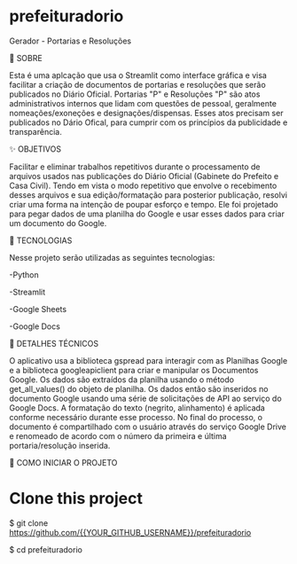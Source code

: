 # prefeituradorio

Gerador - Portarias e Resoluções

🎯 SOBRE

Esta é uma aplcação que usa o Streamlit como interface gráfica e visa facilitar a criação de documentos de portarias e resoluções que serão publicados no Diário Oficial.
Portarias "P" e Resoluções "P" são atos administrativos internos que lidam com questões de pessoal, geralmente nomeações/exoneções e designações/dispensas. Esses atos precisam ser publicados no Dário Ofical, para cumprir com os princípios da publicidade e transparência. 

✨ OBJETIVOS

Facilitar e eliminar trabalhos repetitivos durante o processamento de arquivos usados nas publicações do Diário Oficial (Gabinete do Prefeito e Casa Civil). Tendo em vista o modo repetitivo que envolve o recebimento desses arquivos e sua edição/formatação para posterior publicação, resolvi criar uma forma na intenção de poupar esforço e tempo. Ele foi projetado para pegar dados de uma planilha do Google e usar esses dados para criar um documento do Google. 

🚀 TECNOLOGIAS

Nesse projeto serão utilizadas as seguintes tecnologias:

-Python

-Streamlit

-Google Sheets

-Google Docs

🚀 DETALHES TÉCNICOS

O aplicativo usa a biblioteca gspread para interagir com as Planilhas Google e a biblioteca googleapiclient para criar e manipular os Documentos Google. Os dados são extraídos da planilha usando o método get_all_values() do objeto de planilha. Os dados então são inseridos no documento Google usando uma série de solicitações de API ao serviço do Google Docs. A formatação do texto (negrito, alinhamento) é aplicada conforme necessário durante esse processo. No final do processo, o documento é compartilhado com o usuário através do serviço Google Drive e renomeado de acordo com o número da primeira e última portaria/resolução inserida.

🏁 COMO INICIAR O PROJETO

# Clone this project

$ git clone https://github.com/{{YOUR_GITHUB_USERNAME}}/prefeituradorio

$ cd prefeituradorio
